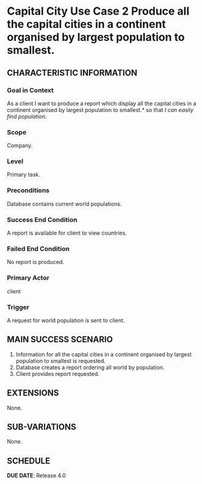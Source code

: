 # Capital City Use Case 2    Produce all the capital cities in a continent organised by largest population to smallest.

## CHARACTERISTIC INFORMATION

### Goal in Context

As a client I want to produce a report which display all the capital cities in a continent organised by largest population to smallest.* so that *I can easily find population.*

### Scope

Company.

### Level

Primary task.

### Preconditions

Database contains current world populations.

### Success End Condition

A report is available for client to view countries.

### Failed End Condition

No report is produced.

### Primary Actor

client

### Trigger

A request for world population is sent to client.

## MAIN SUCCESS SCENARIO

1. Information for all the capital cities in a continent organised by largest population to smallest is requested.
2. Database creates a report ordering all world by population.
3. Client provides report requested.

## EXTENSIONS

None.

## SUB-VARIATIONS

None.

## SCHEDULE

**DUE DATE**: Release 4.0
